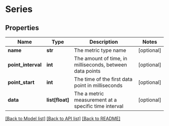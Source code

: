 # Series

## Properties
Name | Type | Description | Notes
------------ | ------------- | ------------- | -------------
**name** | **str** | The metric type name | [optional] 
**point_interval** | **int** | The amount of time, in milliseconds, between data points | [optional] 
**point_start** | **int** | The time of the first data point in milliseconds | [optional] 
**data** | **list[float]** | The a metric measurement at a specific time interval | [optional] 

[[Back to Model list]](../README.md#documentation-for-models) [[Back to API list]](../README.md#documentation-for-api-endpoints) [[Back to README]](../README.md)


